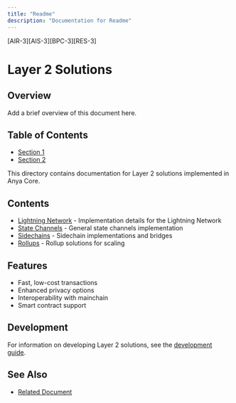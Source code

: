 ```yaml
---
title: "Readme"
description: "Documentation for Readme"
---
```


[AIR-3][AIS-3][BPC-3][RES-3]


# Layer 2 Solutions

## Overview

Add a brief overview of this document here.

## Table of Contents

- [Section 1](#section-1)
- [Section 2](#section-2)


This directory contains documentation for Layer 2 solutions implemented in Anya Core.

## Contents

- [Lightning Network](../bitcoin/lightning.md) - Implementation details for the Lightning Network
- [State Channels](state_channels.md) - General state channels implementation
- [Sidechains](sidechains.md) - Sidechain implementations and bridges
- [Rollups](rollups.md) - Rollup solutions for scaling

## Features

- Fast, low-cost transactions
- Enhanced privacy options
- Interoperability with mainchain
- Smart contract support

## Development

For information on developing Layer 2 solutions, see the [development guide](../development.md).

## See Also

- [Related Document](#related-document)

